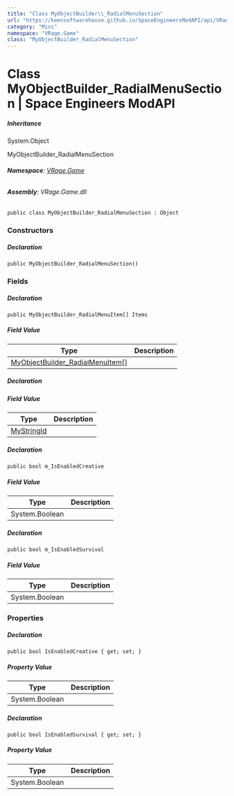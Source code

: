 ```yaml
---
title: "Class MyObjectBuilder\\_RadialMenuSection"
url: "https://keensoftwarehouse.github.io/SpaceEngineersModAPI/api/VRage.Game.MyObjectBuilder_RadialMenuSection.html"
category: "Misc"
namespace: "VRage.Game"
class: "MyObjectBuilder_RadialMenuSection"
---
```


# Class MyObjectBuilder\_RadialMenuSection | Space Engineers ModAPI

##### Inheritance

System.Object

MyObjectBuilder\_RadialMenuSection

###### **Namespace**: [VRage.Game](https://keensoftwarehouse.github.io/SpaceEngineersModAPI/api/VRage.Game.html)

###### **Assembly**: VRage.Game.dll

```
public class MyObjectBuilder_RadialMenuSection : Object
```

### Constructors

##### Declaration

```
public MyObjectBuilder_RadialMenuSection()
```

### Fields

##### Declaration

```
public MyObjectBuilder_RadialMenuItem[] Items
```

##### Field Value

| Type | Description |
| --- | --- |
| [MyObjectBuilder\_RadialMenuItem](https://keensoftwarehouse.github.io/SpaceEngineersModAPI/api/VRage.Game.MyObjectBuilder_RadialMenuItem.html)\[\] |     |

##### Declaration

##### Field Value

| Type | Description |
| --- | --- |
| [MyStringId](https://keensoftwarehouse.github.io/SpaceEngineersModAPI/api/VRage.Utils.MyStringId.html) |     |

##### Declaration

```
public bool m_IsEnabledCreative
```

##### Field Value

| Type | Description |
| --- | --- |
| System.Boolean |     |

##### Declaration

```
public bool m_IsEnabledSurvival
```

##### Field Value

| Type | Description |
| --- | --- |
| System.Boolean |     |

### Properties

##### Declaration

```
public bool IsEnabledCreative { get; set; }
```

##### Property Value

| Type | Description |
| --- | --- |
| System.Boolean |     |

##### Declaration

```
public bool IsEnabledSurvival { get; set; }
```

##### Property Value

| Type | Description |
| --- | --- |
| System.Boolean |     |